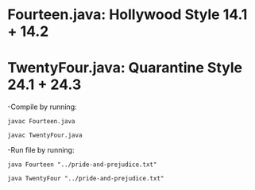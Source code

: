 # Fourteen.java: Hollywood Style 14.1 + 14.2
# TwentyFour.java: Quarantine Style 24.1 + 24.3

-Compile by running:

    javac Fourteen.java
    
    javac TwentyFour.java
 
-Run file by running:

    java Fourteen "../pride-and-prejudice.txt"
    
    java TwentyFour "../pride-and-prejudice.txt"
    
